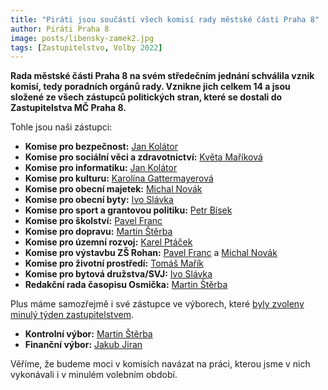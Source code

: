 ```yaml
---
title: "Piráti jsou součástí všech komisí rady městské části Praha 8"
author: Piráti Praha 8
image: posts/libensky-zamek2.jpg
tags: [Zastupitelstvo, Volby 2022]
---
```


**Rada městské části Praha 8 na svém středečním jednání schválila vznik komisí, tedy poradních orgánů rady. Vznikne jich celkem 14 a jsou složené ze všech zástupců politických stran, které se dostali do Zastupitelstva MČ Praha 8.**

Tohle jsou naši zástupci:

- **Komise pro bezpečnost:** [Jan Kolátor](http://praha8.pirati.cz/lide/jan-kolator.html)
- **Komise pro sociální věci a zdravotnictví:** [Květa Maříková](http://praha8.pirati.cz/lide/kveta-marikova.html)
- **Komise pro informatiku:** [Jan Kolátor](http://praha8.pirati.cz/lide/jan-kolator.html)
- **Komise pro kulturu:** [Karolína Gattermayerová](http://praha8.pirati.cz/lide/karolina-gattermayerova.html)
- **Komise pro obecní majetek:** [Michal Novák](http://praha8.pirati.cz/lide/michal-novak.html)
- **Komise pro obecní byty:** [Ivo Slávka](http://praha8.pirati.cz/lide/ivo-slavka.html)
- **Komise pro sport a grantovou politiku:** [Petr Bísek](http://praha8.pirati.cz/lide/petr-bisek.html)
- **Komise pro školství:** [Pavel Franc](http://praha8.pirati.cz/lide/pavel-franc.html)
- **Komise pro dopravu:** [Martin Štěrba](http://praha8.pirati.cz/lide/martin-sterba.html)
- **Komise pro územní rozvoj:** [Karel Ptáček](http://praha8.pirati.cz/lide/karel-ptacek.html)
- **Komise pro výstavbu ZŠ Rohan:** [Pavel Franc](http://praha8.pirati.cz/lide/pavel-franc.html) a [Michal Novák](http://praha8.pirati.cz/lide/michal-novak.html)
- **Komise pro životní prostředí:** [Tomáš Mařík](http://praha8.pirati.cz/lide/tomas-marik.html)
- **Komise pro bytová družstva/SVJ:** [Ivo Slávka](http://praha8.pirati.cz/lide/ivo-slavka.html)
- **Redakční rada časopisu Osmička:** [Martin Štěrba](http://praha8.pirati.cz/lide/martin-sterba.html)

Plus máme samozřejmě i své zástupce ve výborech, které [byly zvoleny minulý týden zastupitelstvem](https://praha8.pirati.cz/aktuality/praha8-ma-novou-radu-a-martin-sterba-byl-zvolen-predsedou-kontrolniho-vyboru.html).

- **Kontrolní výbor:** [Martin Štěrba](http://praha8.pirati.cz/lide/martin-sterba.html)
- **Finanční výbor:** [Jakub Jiran](http://praha8.pirati.cz/lide/jakub-jiran.html)

Věříme, že budeme moci v komisích navázat na práci, kterou jsme v nich vykonávali i v minulém volebním období.
